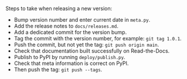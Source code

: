 ﻿Steps to take when releasing a new version:
* Bump version number and enter current date in `meta.py`.
* Add the release notes to `docs/releases.md`.
* Add a dedicated commit for the version bump.
* Tag the commit with the version number, for example: `git tag 1.0.1`.
* Push the commit, but not yet the tag: `git push origin main`.
* Check that documentation built successfully on Read-the-Docs.
* Publish to PyPI by running `deploy/publish.py`.
* Check that meta information is correct on PyPI.
* Then push the tag: `git push --tags`.
